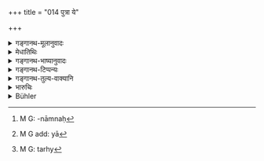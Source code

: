 +++
title = "014 पुत्रा ये"

+++

<details><summary>गङ्गानथ-मूलानुवादः</summary>

The sons of twice-born men from women of the next lower caste, who have been enunciated in due order, are called by the name of the lower caste, on account of the taint attaching to their mothers.—(14)
</details>

<details><summary>मेधातिथिः</summary>

यथा ब्राह्मणात् क्षत्रियायां वैश्यायां च एवं क्षत्रियाद् उभयोस् तान् **अनन्तरनाम्ना**[^६७] **प्रचक्षते** । अनन्तरा अनुलोमा[^६८] जातिः समाना तेषाम्, मातृजातीया इत्य् अर्थः । **अनन्तर**ग्रहणम् अविवक्षितम् । अत एवाह **मातृदोषाद्** इति । पितृजात्युत्कर्षेण नो दुष्यन्ते । अतश् च सत्य् अपि वर्णसंकरत्वे वचनान् मातृजात्याः स्मृताः । संस्कारास् तेषु कर्तव्या इत्य् उक्तं भवति । न ह्य्[^६९] एतद् वचनम् अन्तरेण क्षत्रियादिसंस्कारास् तेषु लभ्यन्ते, अश्वतरवज् जात्यन्तरत्वात् । वचनेन तु मातृजाताव् उक्तायाम् अदोषः ॥ १०.१४ ॥


[^६९]:
     M G: tarhy


[^६८]:
     M G add: yā


[^६७]:
     M G: -nāmnaḥ
</details>

<details><summary>गङ्गानथ-भाष्यानुवादः</summary>

The child born of the *Brāhmaṇa* on the *Kṣatriya* or the *Vaiśya* mother, as also one born of the *Kṣatriya* father from the *Vaiśya* or the *Śūdra* mother,—they call by the name of the lower caste; *i.e*., their caste is the next lower in the natural order; which means that they are of their mother’s caste.

Ṃuch significance is not meant to attach to the term ‘next lower,’ hence it is added—‘on *account of the taint attaching to their mothers*.’ That is they are not affected by the superior caste of their father. Hence, even though in reality they belong to ‘mixed castes,’ yet they have been declared to be of their mother’s caste. And this means that the proper sacramental rites should be performed. Apart from the present text, there is nothing to indicate that for the persons concerned the sacramental rites proper for the *Kṣatriya* and *Vaiśya* should be performed. And the reason is that like the *mule*, their caste is a totally different one. But since the present text declares that they are of their mother’s caste, there can be nothing wrong in the performance of their sacramental rites.—(14)
</details>

<details><summary>गङ्गानथ-टिप्पन्यः</summary>

This verse is quoted in *Smṛtikaumudī* (p. 4), which adds the following notes:—‘*Anantarastrījāḥ*,’ born of wives of inferior castes;—‘*mātṛdoṣāt*,’ by reason of the inferiority of the mother’s caste,—‘*anantaranāmnaḥ*,’ named after the mother’s caste.
</details>

<details><summary>गङ्गानथ-तुल्य-वाक्यानि</summary>

**(verses 10.6-41)  
**

See Comparative notes for [Verse 10.6].
</details>

<details><summary>भारुचिः</summary>

ब्राह्मणाद् अनन्तरा क्षत्रिया । तस्यां जातो वर्णेनानन्तरनामा भवति । मातृजातिः क्षत्रियशब्देनोच्यते । प्रयोजनं क्षत्रियजाति[विहितेषु व्यवहा]रेष्व् अस्यापि ग्रहणं यथा स्याद् इति । कथं च न स्यात् । मातृजातितो यस्माद् उत्कृष्टा अनुलोमा उक्ताः "स्त्रीष्व् अनन्तरजातासु द्विजैर् उत्पादितान् सुतान्, सदृशान् एव तान् आहुर् मातृदोषविगर्हितान्" [इति पूर्व]श्लोके । अत उभयवर्णजर्जितानाम् उभयत्राप्राप्तौ सत्याम् इदम् आह । एवं क्षत्रियेण वैश्यायाम् जातो वैश्य्नामा भवति । तत्प्रयोजनं चोक्तम् । नन्व् एवं सति ब्राह्मणेन वैश्यानाम् आनन्तर्याभावात् तत्रोत्पन्नस्य वैश्यव्यपदेशो न प्राप्नोति । एवं क्षत्रियेण शूद्रायां ब्राह्मणेन वा । नैव दोषः । आनन्तर्यस्याविवक्षितत्वाद् अपरवर्णासु स्त्रीषु जाताः सन्तः स्त्रीजातिनामानस् ते भवन्तीति । एवं च सति ब्राह्मणक्षत्रियाभ्यां वर्णद्वयजानाम् अनुलोमानां त्रयाणाम् उपनयनादिसंस्कारार्थम् इदं विज्ञेयम् । तथा च सति शूद्रायाम् उत्पन्नास् त्रयो ऽपि ब्राह्मणादिभ्यस् तन्नामानो मातृदोषाच् छूद्रवद् असंस्कार्याः । एवं च गौतमः- "प्रतिलोमास् तु धर्महीनाः," इत्य् उक्त्वानन्तरम् एवाह- "शूद्रायां च," (ग्ध् ४.२५–२६) अनुलोमा अपीति । इदानाईं यत्र मातृजातित्वम् उत्कृष्टजातेर् अपि नेच्छति तत्रेमं प्रतिषेधम् आरभते ॥ १०.१४ ॥
</details>

<details><summary>Bühler</summary>

014	Those sons of the twice-born, begotten on wives of the next lower castes, who have been enumerated in due order, they call by the name Anantaras (belonging to the next lower caste), on account of the blemish (inherent) in their mothers.
</details>

